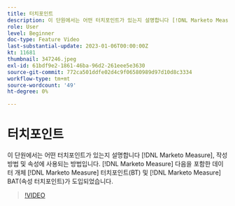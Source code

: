 ```yaml
---
title: 터치포인트
description: 이 단원에서는 어떤 터치포인트가 있는지 설명합니다 [!DNL Marketo Measure], how they are created, and how they are used for attribution. [!DNL Marketo Measure] 다음을 포함한 데이터 개체 [!DNL Marketo Measure] 터치포인트(BT) 및 [!DNL Marketo Measure] BAT(속성 터치포인트)가 도입되었습니다.
role: User
level: Beginner
doc-type: Feature Video
last-substantial-update: 2023-01-06T00:00:00Z
kt: 11681
thumbnail: 347246.jpeg
exl-id: 61bdf9e2-1861-46ba-96d2-261eee5e3630
source-git-commit: 772ca501ddfe02d4c9f06580989d97d10d8c3334
workflow-type: tm+mt
source-wordcount: '49'
ht-degree: 0%

---
```


# 터치포인트

이 단원에서는 어떤 터치포인트가 있는지 설명합니다 [!DNL Marketo Measure], 작성 방법 및 속성에 사용되는 방법입니다. [!DNL Marketo Measure] 다음을 포함한 데이터 개체 [!DNL Marketo Measure] 터치포인트(BT) 및 [!DNL Marketo Measure] BAT(속성 터치포인트)가 도입되었습니다.

>[!VIDEO](https://video.tv.adobe.com/v/347246/?quality=12&learn=on)
